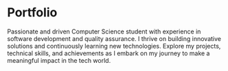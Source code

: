 # Portfolio
Passionate and driven Computer Science student with experience in software development and quality assurance. I thrive on building innovative solutions and continuously learning new technologies. Explore my projects, technical skills, and achievements as I embark on my journey to make a meaningful impact in the tech world.
